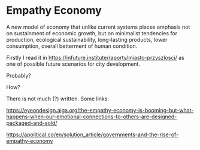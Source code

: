# Empathy Economy

A new model of economy that unlike current systems places emphasis not
on sustainment of economic growth, but on minimalist tendencies for
production, ecological sustainability, long-lasting products, lower
consumption, overall betterment of human condition.

Firstly I read it in
https://infuture.institute/raporty/miasto-przyszlosci/ as one of
possible future scenarios for city development.

Probably?

How?

There is not much (?) written. Some links: 

https://eyeondesign.aiga.org/the-empathy-economy-is-booming-but-what-happens-when-our-emotional-connections-to-others-are-designed-packaged-and-sold/

https://apolitical.co/en/solution_article/governments-and-the-rise-of-empathy-economy


